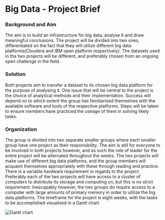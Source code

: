 # Big Data - Project Brief

### Background and Aim
The aim is to build an infrastructure for big data, analyse it and draw meaningful conclusions. The project will be divided into two ones, differentiated on the fact that they will utilize different big data platforms(Cloudera and IBM open platform respectively). The datasets used in the two projects will be different, and preferably chosen from an ongoing open challenge in the field.

### Solution
Both projects aim to transfer a dataset to its chosen big data platform for the purpose of  analysing it. One issue that will be central to the project is the choice of analytical methods and their implementation. Success will depend on to which extent the group has familiarised themselves with the available software and tools of the respective platforms. Steps will be taken to ensure members have practiced the useage of them in solving likely tasks.

### Organization
The group is divided into two separate smaller groups where each smaller group have one project as their responsibility. The aim is still for everyone to be involved in both projects however, and as such the role of leader for the entire project will be alternated throughout the weeks.
The two projects will make use of different big data platforms, and the group members will acquaint themselves appropriately with these through reading and practice.
There is a variable hardware requirement in regards to the project. Preferably each of the two projects will have access to a cluster of computers to distribute its storage and computing on, but this is no strict requirement. Inescapably however, the two groups do require access to a computer with large amounts of primary memory in order to utilize the big data platforms.
The timeframe for the project is eight weeks, with the tasks to be accomplished visualised in a Gantt chart.

![Gantt chart](https://github.com/cybercomgroup/Big_Data/blob/master/Reports/gantt_chart.png)
